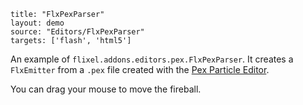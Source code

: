 ```
title: "FlxPexParser"
layout: demo
source: "Editors/FlxPexParser"
targets: ['flash', 'html5']
```

An example of `flixel.addons.editors.pex.FlxPexParser`. It creates a `FlxEmitter` from a `.pex` file created with the [Pex Particle Editor](http://onebyonedesign.com/flash/particleeditor/).

You can drag your mouse to move the fireball.